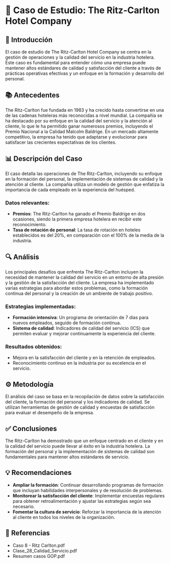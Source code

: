 # 📝 Caso de Estudio: The Ritz-Carlton Hotel Company

## 🌟 Introducción

El caso de estudio de The Ritz-Carlton Hotel Company se centra en la gestión de operaciones y la calidad del servicio en la industria hotelera. Este caso es fundamental para entender cómo una empresa puede mantener altos estándares de calidad y satisfacción del cliente a través de prácticas operativas efectivas y un enfoque en la formación y desarrollo del personal.

## 📚 Antecedentes

The Ritz-Carlton fue fundada en 1983 y ha crecido hasta convertirse en una de las cadenas hoteleras más reconocidas a nivel mundial. La compañía se ha destacado por su enfoque en la calidad del servicio y la atención al cliente, lo que le ha permitido ganar numerosos premios, incluyendo el Premio Nacional a la Calidad Malcolm Baldrige. En un mercado altamente competitivo, la empresa ha tenido que adaptarse y evolucionar para satisfacer las crecientes expectativas de los clientes.

## 📊 Descripción del Caso

El caso detalla las operaciones de The Ritz-Carlton, incluyendo su enfoque en la formación del personal, la implementación de sistemas de calidad y la atención al cliente. La compañía utiliza un modelo de gestión que enfatiza la importancia de cada empleado en la experiencia del huésped.

### Datos relevantes:

- **Premios**: The Ritz-Carlton ha ganado el Premio Baldrige en dos ocasiones, siendo la primera empresa hotelera en recibir este reconocimiento.
- **Tasa de rotación de personal**: La tasa de rotación en hoteles establecidos es del 20%, en comparación con el 100% de la media de la industria.

## 🔍 Análisis

Los principales desafíos que enfrenta The Ritz-Carlton incluyen la necesidad de mantener la calidad del servicio en un entorno de alta presión y la gestión de la satisfacción del cliente. La empresa ha implementado varias estrategias para abordar estos problemas, como la formación continua del personal y la creación de un ambiente de trabajo positivo.

### Estrategias implementadas:

- **Formación intensiva**: Un programa de orientación de 7 días para nuevos empleados, seguido de formación continua.
- **Sistema de calidad**: Indicadores de calidad del servicio (ICS) que permiten evaluar y mejorar continuamente la experiencia del cliente.

### Resultados obtenidos:

- Mejora en la satisfacción del cliente y en la retención de empleados.
- Reconocimiento continuo en la industria por su excelencia en el servicio.

## ⚙️ Metodología

El análisis del caso se basa en la recopilación de datos sobre la satisfacción del cliente, la formación del personal y los indicadores de calidad. Se utilizan herramientas de gestión de calidad y encuestas de satisfacción para evaluar el desempeño de la empresa.

## ✅ Conclusiones

The Ritz-Carlton ha demostrado que un enfoque centrado en el cliente y en la calidad del servicio puede llevar al éxito en la industria hotelera. La formación del personal y la implementación de sistemas de calidad son fundamentales para mantener altos estándares de servicio.

## 💡 Recomendaciones

- **Ampliar la formación**: Continuar desarrollando programas de formación que incluyan habilidades interpersonales y de resolución de problemas.
- **Monitorear la satisfacción del cliente**: Implementar encuestas regulares para obtener retroalimentación y ajustar las estrategias según sea necesario.
- **Fomentar la cultura de servicio**: Reforzar la importancia de la atención al cliente en todos los niveles de la organización.

## 📖 Referencias

- Caso 8 - Ritz Carlton.pdf
- Clase_28_Calidad_Servicio.pdf
- Resumen casos GOP.pdf
